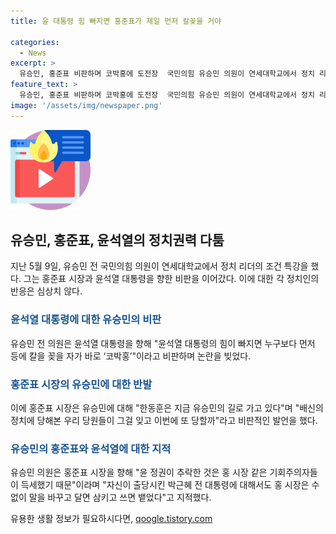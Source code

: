 ```yaml
---
title: 윤 대통령 힘 빠지면 홍준표가 제일 먼저 칼꽂을 거야

categories:
  - News
excerpt: >
  유승민, 홍준표 비판하며 코박홍에 도전장  국민의힘 유승민 의원이 연세대학교에서 정치 리더 특강 중, 윤석열 대통령을 향한 비판을 퍼뜨렸다. 홍준표 시장을 겨냥해 도발하는 홍 시장에 도전하겠다며 홍 시장의 기회주의를 비판하고, 윤 정권 추락과 관련해 홍 시장을 지적했다. 페북에 홍 시장, 박근혜 대통령에 대한 태도도 변덕스럽다고 주장했다. 클릭하고 싶은 기사를 찾아주셔서 감사합니다! 더 많은 정보를 원하신다면 아래 링크를 클릭해주세요.
feature_text: >
  유승민, 홍준표 비판하며 코박홍에 도전장  국민의힘 유승민 의원이 연세대학교에서 정치 리더 특강 중, 윤석열 대통령을 향한 비판을 퍼뜨렸다. 홍준표 시장을 겨냥해 도발하는 홍 시장에 도전하겠다며 홍 시장의 기회주의를 비판하고, 윤 정권 추락과 관련해 홍 시장을 지적했다. 페북에 홍 시장, 박근혜 대통령에 대한 태도도 변덕스럽다고 주장했다. 클릭하고 싶은 기사를 찾아주셔서 감사합니다! 더 많은 정보를 원하신다면 아래 링크를 클릭해주세요.
image: '/assets/img/newspaper.png'
---
```


<p><img src="/assets/img/news.png" alt="rentncar 속보" /></p>

<h2 data-ke-size="size26">유승민, 홍준표, 윤석열의 정치권력 다툼</h2>

<p data-ke-size="size16">지난 5월 9일, 유승민 전 국민의힘 의원이 연세대학교에서 정치 리더의 조건 특강을 했다. 그는 홍준표 시장과 윤석열 대통령을 향한 비판을 이어갔다. 이에 대한 각 정치인의 반응은 심상치 않다.</p>

<h3><b><span style="color: #1a5490;">윤석열 대통령에 대한 유승민의 비판</span></b></h3>

<p data-ke-size="size16">유승민 전 의원은 윤석열 대통령을 향해 "윤석열 대통령의 힘이 빠지면 누구보다 먼저 등에 칼을 꽂을 자가 바로 ‘코박홍’"이라고 비판하며 논란을 빚었다.</p>

<h3><b><span style="color: #1a5490;">홍준표 시장의 유승민에 대한 반발</span></b></h3>

<p data-ke-size="size16">이에 홍준표 시장은 유승민에 대해 "한동훈은 지금 유승민의 길로 가고 있다"며 "배신의 정치에 당해본 우리 당원들이 그걸 잊고 이번에 또 당할까"라고 비판적인 발언을 했다.</p>

<h3><b><span style="color: #1a5490;">유승민의 홍준표와 윤석열에 대한 지적</span></b></h3>

<p data-ke-size="size16">유승민 의원은 홍준표 시장을 향해 "윤 정권이 추락한 것은 홍 시장 같은 기회주의자들이 득세했기 때문"이라며 "자신이 출당시킨 박근혜 전 대통령에 대해서도 홍 시장은 수없이 말을 바꾸고 달면 삼키고 쓰면 뱉었다"고 지적했다.</p>
유용한 생활 정보가 필요하시다면, <a href="https://qoogle.tistory.com" rel="dofollow">qoogle.tistory.com</a>


